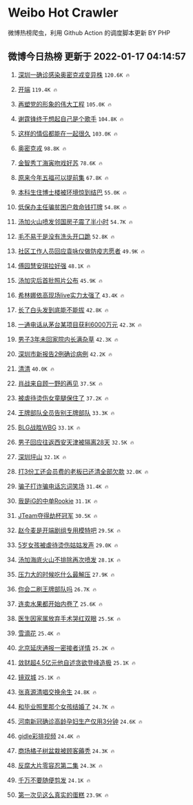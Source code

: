 # Weibo Hot Crawler 



微博热榜爬虫，利用 Github Action 的调度脚本更新 BY PHP 


## 微博今日热榜 更新于 2022-01-17 04:14:57 
1. [深圳一确诊感染奥密克戎变异株](https://s.weibo.com/weibo?q=%23%E6%B7%B1%E5%9C%B3%E4%B8%80%E7%A1%AE%E8%AF%8A%E6%84%9F%E6%9F%93%E5%A5%A5%E5%AF%86%E5%85%8B%E6%88%8E%E5%8F%98%E5%BC%82%E6%A0%AA%23&Refer=top) `120.6K 🔥` 

1. [开端](https://s.weibo.com/weibo?q=%E5%BC%80%E7%AB%AF&Refer=top) `119.4K 🔥` 

1. [再塑党的形象的伟大工程](https://s.weibo.com/weibo?q=%23%E5%86%8D%E5%A1%91%E5%85%9A%E7%9A%84%E5%BD%A2%E8%B1%A1%E7%9A%84%E4%BC%9F%E5%A4%A7%E5%B7%A5%E7%A8%8B%23&Refer=top) `105.0K 🔥` 

1. [谢霆锋终于想起自己是个歌手](https://s.weibo.com/weibo?q=%23%E8%B0%A2%E9%9C%86%E9%94%8B%E7%BB%88%E4%BA%8E%E6%83%B3%E8%B5%B7%E8%87%AA%E5%B7%B1%E6%98%AF%E4%B8%AA%E6%AD%8C%E6%89%8B%23&Refer=top) `104.8K 🔥` 

1. [这样的情侣都能在一起很久](https://s.weibo.com/weibo?q=%23%E8%BF%99%E6%A0%B7%E7%9A%84%E6%83%85%E4%BE%A3%E9%83%BD%E8%83%BD%E5%9C%A8%E4%B8%80%E8%B5%B7%E5%BE%88%E4%B9%85%23&Refer=top) `103.0K 🔥` 

1. [奥密克戎](https://s.weibo.com/weibo?q=%E5%A5%A5%E5%AF%86%E5%85%8B%E6%88%8E&Refer=top) `98.8K 🔥` 

1. [金智秀丁海寅吻戏好苏](https://s.weibo.com/weibo?q=%E9%87%91%E6%99%BA%E7%A7%80%E4%B8%81%E6%B5%B7%E5%AF%85%E5%90%BB%E6%88%8F%E5%A5%BD%E8%8B%8F&Refer=top) `78.6K 🔥` 

1. [原来今年五福可以提前集](https://s.weibo.com/weibo?q=%23%E5%8E%9F%E6%9D%A5%E4%BB%8A%E5%B9%B4%E4%BA%94%E7%A6%8F%E5%8F%AF%E4%BB%A5%E6%8F%90%E5%89%8D%E9%9B%86%23&Refer=top) `67.8K 🔥` 

1. [本科生住博士楼被环境惊到结巴](https://s.weibo.com/weibo?q=%23%E6%9C%AC%E7%A7%91%E7%94%9F%E4%BD%8F%E5%8D%9A%E5%A3%AB%E6%A5%BC%E8%A2%AB%E7%8E%AF%E5%A2%83%E6%83%8A%E5%88%B0%E7%BB%93%E5%B7%B4%23&Refer=top) `55.0K 🔥` 

1. [低保办主任骗贫困户救命钱打牌](https://s.weibo.com/weibo?q=%23%E4%BD%8E%E4%BF%9D%E5%8A%9E%E4%B8%BB%E4%BB%BB%E9%AA%97%E8%B4%AB%E5%9B%B0%E6%88%B7%E6%95%91%E5%91%BD%E9%92%B1%E6%89%93%E7%89%8C%23&Refer=top) `54.8K 🔥` 

1. [汤加火山喷发邻国房子震了半小时](https://s.weibo.com/weibo?q=%23%E6%B1%A4%E5%8A%A0%E7%81%AB%E5%B1%B1%E5%96%B7%E5%8F%91%E9%82%BB%E5%9B%BD%E6%88%BF%E5%AD%90%E9%9C%87%E4%BA%86%E5%8D%8A%E5%B0%8F%E6%97%B6%23&Refer=top) `54.7K 🔥` 

1. [毛不易于是没有洗头开口跪](https://s.weibo.com/weibo?q=%23%E6%AF%9B%E4%B8%8D%E6%98%93%E4%BA%8E%E6%98%AF%E6%B2%A1%E6%9C%89%E6%B4%97%E5%A4%B4%E5%BC%80%E5%8F%A3%E8%B7%AA%23&Refer=top) `52.8K 🔥` 

1. [社区工作人员回应袁咏仪做防疫志愿者](https://s.weibo.com/weibo?q=%23%E7%A4%BE%E5%8C%BA%E5%B7%A5%E4%BD%9C%E4%BA%BA%E5%91%98%E5%9B%9E%E5%BA%94%E8%A2%81%E5%92%8F%E4%BB%AA%E5%81%9A%E9%98%B2%E7%96%AB%E5%BF%97%E6%84%BF%E8%80%85%23&Refer=top) `49.9K 🔥` 

1. [傅园慧安琪拉好强](https://s.weibo.com/weibo?q=%23%E5%82%85%E5%9B%AD%E6%85%A7%E5%AE%89%E7%90%AA%E6%8B%89%E5%A5%BD%E5%BC%BA%23&Refer=top) `48.1K 🔥` 

1. [汤加灾后首批照片公布](https://s.weibo.com/weibo?q=%23%E6%B1%A4%E5%8A%A0%E7%81%BE%E5%90%8E%E9%A6%96%E6%89%B9%E7%85%A7%E7%89%87%E5%85%AC%E5%B8%83%23&Refer=top) `45.9K 🔥` 

1. [希林娜依高现场live实力太强了](https://s.weibo.com/weibo?q=%23%E5%B8%8C%E6%9E%97%E5%A8%9C%E4%BE%9D%E9%AB%98%E7%8E%B0%E5%9C%BAlive%E5%AE%9E%E5%8A%9B%E5%A4%AA%E5%BC%BA%E4%BA%86%23&Refer=top) `43.4K 🔥` 

1. [长了白头发到底能不能拔](https://s.weibo.com/weibo?q=%23%E9%95%BF%E4%BA%86%E7%99%BD%E5%A4%B4%E5%8F%91%E5%88%B0%E5%BA%95%E8%83%BD%E4%B8%8D%E8%83%BD%E6%8B%94%23&Refer=top) `42.8K 🔥` 

1. [一通电话从茅台某项目获利6000万元](https://s.weibo.com/weibo?q=%23%E4%B8%80%E9%80%9A%E7%94%B5%E8%AF%9D%E4%BB%8E%E8%8C%85%E5%8F%B0%E6%9F%90%E9%A1%B9%E7%9B%AE%E8%8E%B7%E5%88%A96000%E4%B8%87%E5%85%83%23&Refer=top) `42.3K 🔥` 

1. [男子3年未回家院内长满杂草](https://s.weibo.com/weibo?q=%23%E7%94%B7%E5%AD%903%E5%B9%B4%E6%9C%AA%E5%9B%9E%E5%AE%B6%E9%99%A2%E5%86%85%E9%95%BF%E6%BB%A1%E6%9D%82%E8%8D%89%23&Refer=top) `42.3K 🔥` 

1. [深圳市新报告2例确诊病例](https://s.weibo.com/weibo?q=%23%E6%B7%B1%E5%9C%B3%E5%B8%82%E6%96%B0%E6%8A%A5%E5%91%8A2%E4%BE%8B%E7%A1%AE%E8%AF%8A%E7%97%85%E4%BE%8B%23&Refer=top) `42.2K 🔥` 

1. [清清](https://s.weibo.com/weibo?q=%E6%B8%85%E6%B8%85&Refer=top) `40.0K 🔥` 

1. [肖战来自顾一野的再见](https://s.weibo.com/weibo?q=%23%E8%82%96%E6%88%98%E6%9D%A5%E8%87%AA%E9%A1%BE%E4%B8%80%E9%87%8E%E7%9A%84%E5%86%8D%E8%A7%81%23&Refer=top) `37.5K 🔥` 

1. [被虐待烫伤女童腿保住了](https://s.weibo.com/weibo?q=%23%E8%A2%AB%E8%99%90%E5%BE%85%E7%83%AB%E4%BC%A4%E5%A5%B3%E7%AB%A5%E8%85%BF%E4%BF%9D%E4%BD%8F%E4%BA%86%23&Refer=top) `37.2K 🔥` 

1. [王牌部队全员告别王牌部队](https://s.weibo.com/weibo?q=%23%E7%8E%8B%E7%89%8C%E9%83%A8%E9%98%9F%E5%85%A8%E5%91%98%E5%91%8A%E5%88%AB%E7%8E%8B%E7%89%8C%E9%83%A8%E9%98%9F%23&Refer=top) `33.3K 🔥` 

1. [BLG战胜WBG](https://s.weibo.com/weibo?q=%23BLG%E6%88%98%E8%83%9CWBG%23&Refer=top) `33.1K 🔥` 

1. [男子回应往返西安天津被隔离28天](https://s.weibo.com/weibo?q=%23%E7%94%B7%E5%AD%90%E5%9B%9E%E5%BA%94%E5%BE%80%E8%BF%94%E8%A5%BF%E5%AE%89%E5%A4%A9%E6%B4%A5%E8%A2%AB%E9%9A%94%E7%A6%BB28%E5%A4%A9%23&Refer=top) `32.5K 🔥` 

1. [深圳坪山](https://s.weibo.com/weibo?q=%23%E6%B7%B1%E5%9C%B3%E5%9D%AA%E5%B1%B1%23&Refer=top) `32.1K 🔥` 

1. [打3份工还会员费的老板已还清全部欠款](https://s.weibo.com/weibo?q=%23%E6%89%933%E4%BB%BD%E5%B7%A5%E8%BF%98%E4%BC%9A%E5%91%98%E8%B4%B9%E7%9A%84%E8%80%81%E6%9D%BF%E5%B7%B2%E8%BF%98%E6%B8%85%E5%85%A8%E9%83%A8%E6%AC%A0%E6%AC%BE%23&Refer=top) `32.0K 🔥` 

1. [骗子打诈骗电话忘词笑场](https://s.weibo.com/weibo?q=%23%E9%AA%97%E5%AD%90%E6%89%93%E8%AF%88%E9%AA%97%E7%94%B5%E8%AF%9D%E5%BF%98%E8%AF%8D%E7%AC%91%E5%9C%BA%23&Refer=top) `31.4K 🔥` 

1. [我是iG的中单Rookie](https://s.weibo.com/weibo?q=%E6%88%91%E6%98%AFiG%E7%9A%84%E4%B8%AD%E5%8D%95Rookie&Refer=top) `31.1K 🔥` 

1. [JTeam夺得劫杯冠军](https://s.weibo.com/weibo?q=%23JTeam%E5%A4%BA%E5%BE%97%E5%8A%AB%E6%9D%AF%E5%86%A0%E5%86%9B%23&Refer=top) `30.5K 🔥` 

1. [赵今麦是开端剧组专用模特吧](https://s.weibo.com/weibo?q=%23%E8%B5%B5%E4%BB%8A%E9%BA%A6%E6%98%AF%E5%BC%80%E7%AB%AF%E5%89%A7%E7%BB%84%E4%B8%93%E7%94%A8%E6%A8%A1%E7%89%B9%E5%90%A7%23&Refer=top) `29.5K 🔥` 

1. [5岁女孩被虐待烫伤姑姑发声](https://s.weibo.com/weibo?q=%235%E5%B2%81%E5%A5%B3%E5%AD%A9%E8%A2%AB%E8%99%90%E5%BE%85%E7%83%AB%E4%BC%A4%E5%A7%91%E5%A7%91%E5%8F%91%E5%A3%B0%23&Refer=top) `29.0K 🔥` 

1. [汤加海底火山不排除再次喷发](https://s.weibo.com/weibo?q=%23%E6%B1%A4%E5%8A%A0%E6%B5%B7%E5%BA%95%E7%81%AB%E5%B1%B1%E4%B8%8D%E6%8E%92%E9%99%A4%E5%86%8D%E6%AC%A1%E5%96%B7%E5%8F%91%23&Refer=top) `28.1K 🔥` 

1. [压力大的时候吃什么最解压](https://s.weibo.com/weibo?q=%23%E5%8E%8B%E5%8A%9B%E5%A4%A7%E7%9A%84%E6%97%B6%E5%80%99%E5%90%83%E4%BB%80%E4%B9%88%E6%9C%80%E8%A7%A3%E5%8E%8B%23&Refer=top) `27.9K 🔥` 

1. [你会二刷王牌部队吗](https://s.weibo.com/weibo?q=%23%E4%BD%A0%E4%BC%9A%E4%BA%8C%E5%88%B7%E7%8E%8B%E7%89%8C%E9%83%A8%E9%98%9F%E5%90%97%23&Refer=top) `26.7K 🔥` 

1. [连卖水果都开始内卷了](https://s.weibo.com/weibo?q=%23%E8%BF%9E%E5%8D%96%E6%B0%B4%E6%9E%9C%E9%83%BD%E5%BC%80%E5%A7%8B%E5%86%85%E5%8D%B7%E4%BA%86%23&Refer=top) `25.6K 🔥` 

1. [医生因家属放弃手术哭红双眼](https://s.weibo.com/weibo?q=%23%E5%8C%BB%E7%94%9F%E5%9B%A0%E5%AE%B6%E5%B1%9E%E6%94%BE%E5%BC%83%E6%89%8B%E6%9C%AF%E5%93%AD%E7%BA%A2%E5%8F%8C%E7%9C%BC%23&Refer=top) `25.5K 🔥` 

1. [雪滴花](https://s.weibo.com/weibo?q=%E9%9B%AA%E6%BB%B4%E8%8A%B1&Refer=top) `25.4K 🔥` 

1. [北京延庆通报一密接者详情](https://s.weibo.com/weibo?q=%23%E5%8C%97%E4%BA%AC%E5%BB%B6%E5%BA%86%E9%80%9A%E6%8A%A5%E4%B8%80%E5%AF%86%E6%8E%A5%E8%80%85%E8%AF%A6%E6%83%85%23&Refer=top) `25.2K 🔥` 

1. [敛财超4.5亿元他自述贪欲登峰造极](https://s.weibo.com/weibo?q=%23%E6%95%9B%E8%B4%A2%E8%B6%854.5%E4%BA%BF%E5%85%83%E4%BB%96%E8%87%AA%E8%BF%B0%E8%B4%AA%E6%AC%B2%E7%99%BB%E5%B3%B0%E9%80%A0%E6%9E%81%23&Refer=top) `25.1K 🔥` 

1. [镜双城](https://s.weibo.com/weibo?q=%E9%95%9C%E5%8F%8C%E5%9F%8E&Refer=top) `25.1K 🔥` 

1. [张真源清唱交换余生](https://s.weibo.com/weibo?q=%23%E5%BC%A0%E7%9C%9F%E6%BA%90%E6%B8%85%E5%94%B1%E4%BA%A4%E6%8D%A2%E4%BD%99%E7%94%9F%23&Refer=top) `24.8K 🔥` 

1. [和毕业照里那个女孩结婚了](https://s.weibo.com/weibo?q=%23%E5%92%8C%E6%AF%95%E4%B8%9A%E7%85%A7%E9%87%8C%E9%82%A3%E4%B8%AA%E5%A5%B3%E5%AD%A9%E7%BB%93%E5%A9%9A%E4%BA%86%23&Refer=top) `24.7K 🔥` 

1. [河南新冠确诊高龄孕妇生产仅用3分钟](https://s.weibo.com/weibo?q=%23%E6%B2%B3%E5%8D%97%E6%96%B0%E5%86%A0%E7%A1%AE%E8%AF%8A%E9%AB%98%E9%BE%84%E5%AD%95%E5%A6%87%E7%94%9F%E4%BA%A7%E4%BB%85%E7%94%A83%E5%88%86%E9%92%9F%23&Refer=top) `24.6K 🔥` 

1. [gidle彩排视频](https://s.weibo.com/weibo?q=%23gidle%E5%BD%A9%E6%8E%92%E8%A7%86%E9%A2%91%23&Refer=top) `24.4K 🔥` 

1. [商场橘子树盆栽被顾客薅秃](https://s.weibo.com/weibo?q=%23%E5%95%86%E5%9C%BA%E6%A9%98%E5%AD%90%E6%A0%91%E7%9B%86%E6%A0%BD%E8%A2%AB%E9%A1%BE%E5%AE%A2%E8%96%85%E7%A7%83%23&Refer=top) `24.3K 🔥` 

1. [反腐大片零容忍第二集](https://s.weibo.com/weibo?q=%23%E5%8F%8D%E8%85%90%E5%A4%A7%E7%89%87%E9%9B%B6%E5%AE%B9%E5%BF%8D%E7%AC%AC%E4%BA%8C%E9%9B%86%23&Refer=top) `24.3K 🔥` 

1. [千万不要随便剪发](https://s.weibo.com/weibo?q=%23%E5%8D%83%E4%B8%87%E4%B8%8D%E8%A6%81%E9%9A%8F%E4%BE%BF%E5%89%AA%E5%8F%91%23&Refer=top) `24.1K 🔥` 

1. [第一次见这么真实的蛋糕](https://s.weibo.com/weibo?q=%23%E7%AC%AC%E4%B8%80%E6%AC%A1%E8%A7%81%E8%BF%99%E4%B9%88%E7%9C%9F%E5%AE%9E%E7%9A%84%E8%9B%8B%E7%B3%95%23&Refer=top) `23.9K 🔥` 

